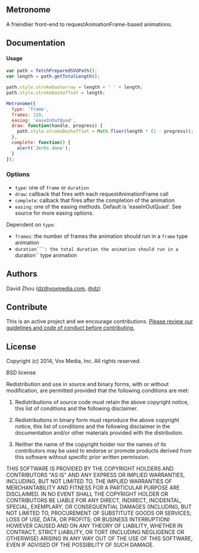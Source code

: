 
## Metronome

A friendlier front-end to requestAnimationFrame-based animations.

## Documentation

#### Usage

```javascript
var path = fetchPreparedSVGPath();
var length = path.getTotalLength();

path.style.strokeDasharray = length + ' ' + length;
path.style.strokeDashoffset = length;

Metronome({
  type: 'frame',
  frames: 120,
  easing: 'easeInOutQuad',
  draw: function(handle, progress) {
    path.style.strokeDashoffset = Math.floor(length * (1 - progress));
  },
  complete: function() {
    alert('Jerbs done');
  }
});
```

### Options

- ``type``: one of ``frame`` or ``duration``
- ``draw``: callback that fires with each requestAnimationFrame call
- ``complete``: calback that fires after the completion of the animation
- ``easing``: one of the easing methods.  Default is 'easeInOutQuad'. See source for more easing options.

Dependent on ``type``:

- ``frames``: the number of frames the animation should run in a ``frame`` type animation
- ``duration```: the total duration the animation should run in a ``duration`` type animation

## Authors

David Zhou (dz@voxmedia.com, [@dz](http://twitter.com/dz))

## Contribute

This is an active project and we encourage contributions. [Please review our guidelines and code of conduct before contributing.](https://github.com/voxmedia/open-source-contribution-guidelines)

## License 

Copyright (c) 2014, Vox Media, Inc.
All rights reserved.

BSD license

Redistribution and use in source and binary forms, with or without modification, are permitted provided that the following conditions are met:

1. Redistributions of source code must retain the above copyright notice, this list of conditions and the following disclaimer.

2. Redistributions in binary form must reproduce the above copyright notice, this list of conditions and the following disclaimer in the documentation and/or other materials provided with the distribution.

3. Neither the name of the copyright holder nor the names of its contributors may be used to endorse or promote products derived from this software without specific prior written permission.

THIS SOFTWARE IS PROVIDED BY THE COPYRIGHT HOLDERS AND CONTRIBUTORS "AS IS" AND ANY EXPRESS OR IMPLIED WARRANTIES, INCLUDING, BUT NOT LIMITED TO, THE IMPLIED WARRANTIES OF MERCHANTABILITY AND FITNESS FOR A PARTICULAR PURPOSE ARE DISCLAIMED. IN NO EVENT SHALL THE COPYRIGHT HOLDER OR CONTRIBUTORS BE LIABLE FOR ANY DIRECT, INDIRECT, INCIDENTAL, SPECIAL, EXEMPLARY, OR CONSEQUENTIAL DAMAGES (INCLUDING, BUT NOT LIMITED TO, PROCUREMENT OF SUBSTITUTE GOODS OR SERVICES; LOSS OF USE, DATA, OR PROFITS; OR BUSINESS INTERRUPTION) HOWEVER CAUSED AND ON ANY THEORY OF LIABILITY, WHETHER IN CONTRACT, STRICT LIABILITY, OR TORT (INCLUDING NEGLIGENCE OR OTHERWISE) ARISING IN ANY WAY OUT OF THE USE OF THIS SOFTWARE, EVEN IF ADVISED OF THE POSSIBILITY OF SUCH DAMAGE.
